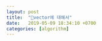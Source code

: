 ```yaml
---
layout: post
title:  "💼vector에 대해서"
date:   2019-05-09 18:34:10 +0700
categories: [algorithm]
---
```


## 